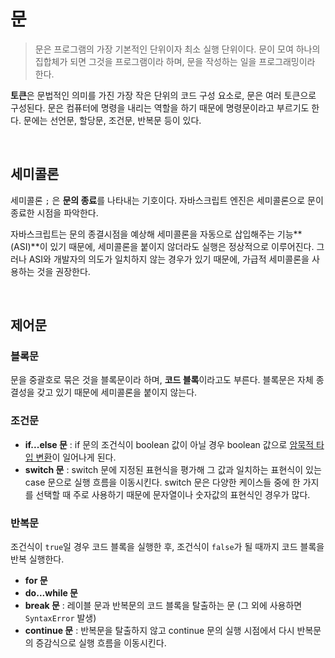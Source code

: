 # 문

> 문은 프로그램의 가장 기본적인 단위이자 최소 실행 단위이다. 문이 모여 하나의 집합체가 되면 그것을 프로그램이라 하며, 문을 작성하는 일을 프로그래밍이라 한다.

**토큰**은 문법적인 의미를 가진 가장 작은 단위의 코드 구성 요소로, 문은 여러 토큰으로 구성된다.
문은 컴퓨터에 명령을 내리는 역할을 하기 때문에 명령문이라고 부르기도 한다.
문에는 선언문, 할당문, 조건문, 반복문 등이 있다.

<br>

## 세미콜론
세미콜론 `;` 은 **문의 종료**를 나타내는 기호이다. 자바스크립트 엔진은 세미콜론으로 문이 종료한 시점을 파악한다. 

자바스크립트는 문의 종결시점을 예상해 세미콜론을 자동으로 삽입해주는 기능**(ASI)**이 있기 때문에, 세미콜론을 붙이지 않더라도 실행은 정상적으로 이루어진다. 그러나 ASI와 개발자의 의도가 일치하지 않는 경우가 있기 때문에, 가급적 세미콜론을 사용하는 것을 권장한다.

<br>

## 제어문

### 블록문
문을 중괄호로 묶은 것을 블록문이라 하며, **코드 블록**이라고도 부른다. 블록문은 자체 종결성을 갖고 있기 때문에 세미콜론을 붙이지 않는다.

### 조건문
- **if...else 문** : if 문의 조건식이 boolean 값이 아닐 경우 boolean 값으로 [암묵적 타입 변환](https://www.notion.so/d16ae4e847bc436faddc572a00c68094)이 일어나게 된다.
- **switch 문** : switch 문에 지정된 표현식을 평가해 그 값과 일치하는 표현식이 있는 case 문으로 실행 흐름을 이동시킨다. switch 문은 다양한 케이스들 중에 한 가지를 선택할 때 주로 사용하기 때문에 문자열이나 숫자값의 표현식인 경우가 많다.

### 반복문
조건식이 `true`일 경우 코드 블록을 실행한 후, 조건식이 `false`가 될 때까지 코드 블록을 반복 실행한다.
- **for 문**
- **do...while 문**
- **break 문** : 레이블 문과 반복문의 코드 블록을 탈출하는 문 (그 외에 사용하면 `SyntaxError` 발생)
- **continue 문** : 반복문을 탈출하지 않고 continue 문의 실행 시점에서 다시 반복문의 증감식으로 실행 흐름을 이동시킨다.
